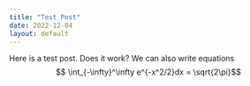 ```yaml
---
title: "Test Post"
date: 2022-12-04
layout: default
---
```


Here is a test post. Does it work? We can also write equations
$$ \int_{-\infty}^\infty e^{-x^2/2}dx = \sqrt{2\pi}$$
